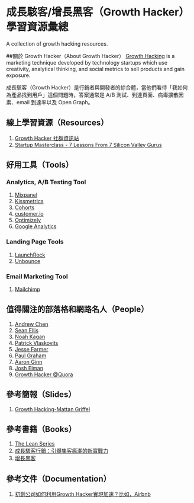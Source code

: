 # 成長駭客/增長黑客（Growth Hacker）學習資源彙總
A collection of growth hacking resources.  

##關於 Growth Hacker（About Growth Hacker）
[Growth Hacking](https://en.wikipedia.org/wiki/Growth_hacking) is a marketing technique developed by technology startups which use creativity, analytical thinking, and social metrics to sell products and gain exposure.

成長駭客（Growth Hacker）是行銷者與開發者的綜合體，當他們看待「我如何為產品找到用戶」這個問題時，答案通常是 A/B 測試、到達頁面、病毒擴散因素、email 到達率以及 Open Graph。

## 線上學習資源（Resources）
1. [Growth Hacker 社群資訊站](http://growthhackers.com/)
2. [Startup Masterclass - 7 Lessons From 7 Silicon Valley Gurus](https://www.udemy.com/7-lessons-from-7-product-gurus/)

## 好用工具（Tools）
### Analytics, A/B Testing Tool
1. [Mixpanel](https://mixpanel.com/)
2. [Kissmetrics](https://www.kissmetrics.com/)
3. [Cohorts](https://cohorts.astronomer.io/)
4. [customer.io](https://customer.io/)
5. [Optimizely](https://www.optimizely.com/)
6. [Google Analytics](http://www.google.com/analytics/)

### Landing Page Tools
1. [LaunchRock](https://www.launchrock.com/)
2. [Unbounce](http://unbounce.com/)

### Email Marketing Tool 
1. [Mailchimp](mailchimp.com)

## 值得關注的部落格和網路名人（People）
1. [Andrew Chen](http://andrewchen.co)
2. [Sean Ellis](http://www.startup-marketing.com/)
3. [Noah Kagan](http://okdork.com)
4. [Patrick Vlaskovits](http://vlaskovits.com/blog)
5. [Jesse Farmer](http://20bits.com)
6. [Paul Graham](http://www.paulgraham.com/articles.html)
7. [Aaron Ginn](http://www.aginnt.com)
8. [Josh Elman](https://medium.com/@joshelman)
9. [Growth Hacker @Quora](https://www.quora.com/topic/GrowthHacking)

## 參考簡報（Slides）
1. [Growth Hacking-Mattan Griffel](http://www.slideshare.net/mattangriffel/growth-hacking)

## 參考書籍（Books）
1. [The Lean Series](http://theleanstartup.com/the-lean-series)
2. [成長駭客行銷：引爆集客瘋潮的新實戰力](http://www.books.com.tw/products/0010707245)
3. [增長黑客](http://zengzhangheike.com/)

## 參考文件（Documentation）
1. [初創公司如何利用Growth Hacker實現加速？比如，Airbnb](http://www.hksilicon.com/articles/993306)
